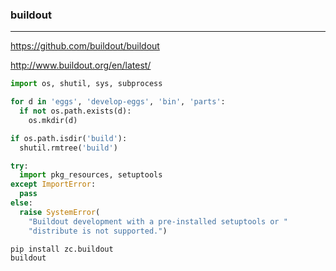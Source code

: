 ### buildout
---
https://github.com/buildout/buildout

http://www.buildout.org/en/latest/

```py
import os, shutil, sys, subprocess

for d in 'eggs', 'develop-eggs', 'bin', 'parts':
  if not os.path.exists(d):
    os.mkdir(d)

if os.path.isdir('build'):
  shutil.rmtree('build')

try:
  import pkg_resources, setuptools
except ImportError:
  pass
else:
  raise SystemError(
    "Buildout development with a pre-installed setuptools or "
    "distribute is not supported.")
```

```sh
pip install zc.buildout
buildout
```

```
```


